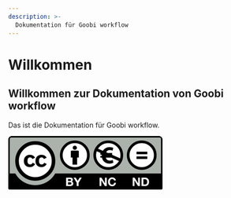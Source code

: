 ```yaml
---
description: >-
  Dokumentation für Goobi workflow
---
```


# Willkommen

## Willkommen zur Dokumentation von Goobi workflow
Das ist die Dokumentation für Goobi workflow.

![Willkommensscreenshot](screen.png)